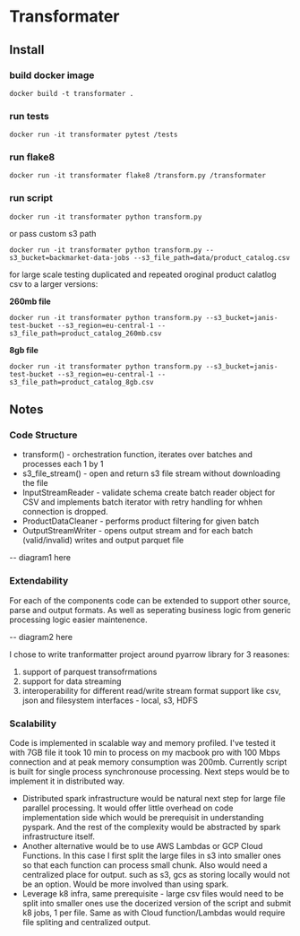 # Transformater

## Install

### build docker image
```
docker build -t transformater .
```

### run tests
```
docker run -it transformater pytest /tests
```

### run flake8
```
docker run -it transformater flake8 /transform.py /transformater
```

### run script
```
docker run -it transformater python transform.py
```
or pass custom s3 path
```
docker run -it transformater python transform.py --s3_bucket=backmarket-data-jobs --s3_file_path=data/product_catalog.csv
```
for large scale testing duplicated and repeated oroginal product calatlog csv to a larger versions:

**260mb file**
```
docker run -it transformater python transform.py --s3_bucket=janis-test-bucket --s3_region=eu-central-1 --s3_file_path=product_catalog_260mb.csv
```
**8gb file**
```
docker run -it transformater python transform.py --s3_bucket=janis-test-bucket --s3_region=eu-central-1 --s3_file_path=product_catalog_8gb.csv
```

## Notes

### Code Structure

- transform() - orchestration function, iterates over batches and processes each 1 by 1
- s3_file_stream() - open and return s3 file stream without downloading the file
- InputStreamReader - validate schema create batch reader object for CSV and implements batch iterator with retry handling for whhen connection is dropped.
- ProductDataCleaner - performs product filtering for given batch
- OutputStreamWriter - opens output stream and for each batch (valid/invalid) writes and output parquet file

-- diagram1 here

### Extendability

For each of the components code can be extended to support other source, parse and output formats. As well as seperating business logic from generic processing logic easier maintenence.

-- diagram2 here

I chose to write tranformatter project around pyarrow library for 3 reasones:
1. support of parquest transofrmations
2. support for data streaming
3. interoperability for different read/write stream format support like csv, json and filesystem interfaces - local, s3, HDFS

### Scalability

Code is implemented in scalable way and memory profiled. I've tested it with 7GB file it took 10 min to process on my macbook pro with 100 Mbps connection and at peak memory consumption was 200mb.
Currently script is built for single process synchronouse processing. Next steps would be to implement it in distributed way.

- Distributed spark infrastructure would be natural next step for large file parallel processing. It would offer little overhead on code implementation side which would be prerequisit in understanding pyspark. And the rest of the complexity would be abstracted by spark infrastructure itself.
- Another alternative would be to use AWS Lambdas or GCP Cloud Functions. In this case I first split the large files in s3 into smaller ones so that each function can process small chunk. Also would need a centralized place for output. such as s3, gcs as storing locally would not be an option. Would be more involved than using spark.
- Leverage k8 infra, same prerequisite - large csv files would need to be split into smaller ones use the docerized version of the script and submit k8 jobs, 1 per file. Same as with Cloud function/Lambdas would require file spliting and centralized output.